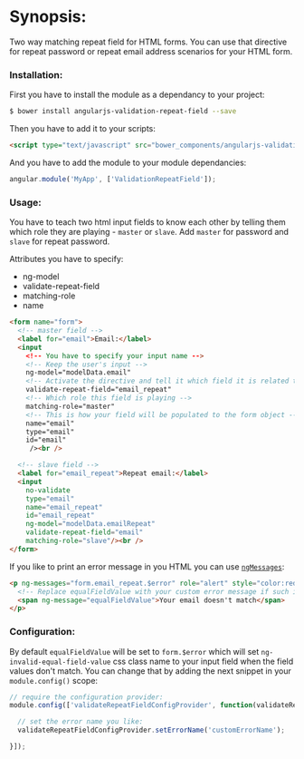 # Synopsis:
Two way matching repeat field for HTML forms. You can use that directive for repeat password or repeat email address scenarios for your HTML form.

### Installation:
First you have to install the module as a dependancy to your project:
```bash
$ bower install angularjs-validation-repeat-field --save
```

Then you have to add it to your scripts:
```html
<script type="text/javascript" src="bower_components/angularjs-validation-repeat-field.js"></script>
```

And you have to add the module to your module dependancies:
```js
angular.module('MyApp', ['ValidationRepeatField']);
```

### Usage:
You have to teach two html input fields to know each other by telling them which role they are playing - `master` or `slave`.
Add `master` for password and `slave` for repeat password.

Attributes you have to specify:
* ng-model
* validate-repeat-field
* matching-role
* name

```html
<form name="form">
  <!-- master field -->
  <label for="email">Email:</label>
  <input
    <!-- You have to specify your input name -->
    <!-- Keep the user's input -->
    ng-model="modelData.email"
    <!-- Activate the directive and tell it which field it is related to -->
    validate-repeat-field="email_repeat"
    <!-- Which role this field is playing -->
    matching-role="master"
    <!-- This is how your field will be populated to the form object -->
    name="email"
    type="email"
    id="email"
     /><br />

  <!-- slave field -->
  <label for="email_repeat">Repeat email:</label>
  <input
    no-validate
    type="email"
    name="email_repeat"
    id="email_repeat"
    ng-model="modelData.emailRepeat"
    validate-repeat-field="email"
    matching-role="slave"/><br />
</form>
```

If you like to print an error message in you HTML you can use [`ngMessages`](https://github.com/angular/bower-angular-messages):
```html
<p ng-messages="form.email_repeat.$error" role="alert" style="color:red">
  <!-- Replace equalFieldValue with your custom error message if such is configured -->
  <span ng-message="equalFieldValue">Your email doesn't match</span>
</p>
```

### Configuration:
By default `equalFieldValue` will be set to `form.$error` which will set `ng-invalid-equal-field-value` css class name to your input field when the field values don't match. You can change that by adding the next snippet in your `module.config()` scope:
```js
// require the configuration provider:
module.config(['validateRepeatFieldConfigProvider', function(validateRepeatFieldConfigProvider) {

  // set the error name you like:
  validateRepeatFieldConfigProvider.setErrorName('customErrorName');

}]);
```